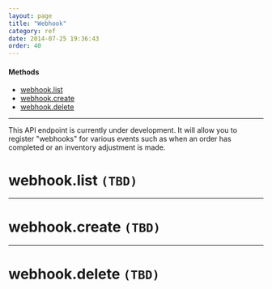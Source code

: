 ```yaml
---
layout: page
title: "Webhook"
category: ref
date: 2014-07-25 19:36:43
order: 40
---
```


#### Methods

 * [webhook.list](#webhook_list)
 * [webhook.create](#webhook_create)
 * [webhook.delete](#webhook_delete)

----

This API endpoint is currently under development. It will allow you to register "webhooks" for various events such as when an order
has completed or an inventory adjustment is made.

<h1 id="webhook_list">
webhook.list
<code>(TBD)</code>
</h1>

----

<h1 id="webhook_create">
webhook.create
<code>(TBD)</code>
</h1>

----

<h1 id="webhook_delete">
webhook.delete
<code>(TBD)</code>
</h1>
